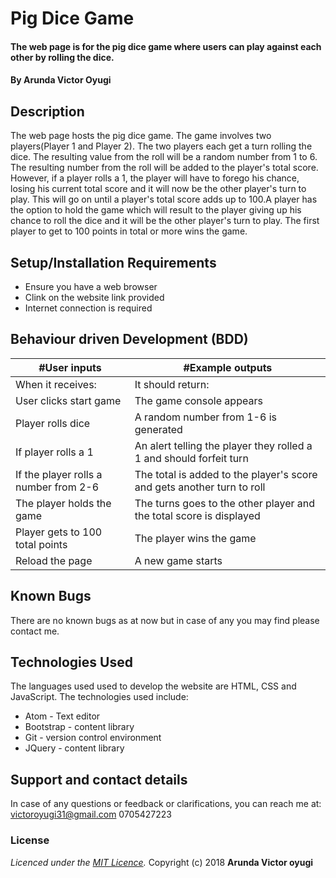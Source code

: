 # Pig Dice Game

#### The web page is for the pig dice game where users can play against each other by rolling the dice.

#### By **Arunda Victor Oyugi**

## Description
The web page hosts the pig dice game. The game involves two players(Player 1 and Player 2). The two players each get a turn rolling the dice. The resulting value from the roll will be a random number from 1 to 6. The resulting number from the roll will be added to the player's total score. However, if a player rolls a 1, the player will have to forego his chance, losing his current total score and it will now be the other player's turn to play. This will go on until a player's total score adds up to 100.A player has the option to hold the game which will result to the player giving up his chance to roll the dice and it will be the other player's turn to play. The first player to get to 100 points in total or more wins the game.  

## Setup/Installation Requirements
* Ensure you have a web browser
* Clink on the website link provided
* Internet connection is required

## Behaviour driven Development (BDD)
|#User inputs   |  #Example outputs |         
|---------------|-------------------|
|When it receives:               | It should return:                  |
| User clicks start game              | The game console appears                  |
| Player rolls dice              | A random number from 1-6 is generated                  |
| If player rolls a 1              | An alert telling the player they rolled a 1 and should forfeit turn                  |
| If the player rolls a number from 2-6               | The total is added to the player's score and gets another turn to roll                  |
|The player holds the game               | The turns goes to the other player and the total score is displayed                  |
| Player gets to 100 total points               | The player wins the game                  |
| Reload the page              | A new game starts                  |

## Known Bugs
There are no known bugs as at now but in case of any you may find please contact me.
## Technologies Used
The languages used used to develop the website are HTML, CSS and JavaScript. The technologies used include:
* Atom - Text editor
* Bootstrap - content library
* Git - version control environment
* JQuery - content library
## Support and contact details
In case of any questions or feedback or clarifications, you can reach me at:
victoroyugi31@gmail.com
0705427223
### License
*Licenced under the [MIT Licence](Licence).*
Copyright (c) 2018 **Arunda Victor oyugi**
